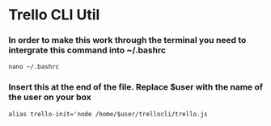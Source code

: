 <h1>Trello CLI Util</h1>

<h3>In order to make this work through the terminal you need to intergrate this command into ~/.bashrc</h3>
    
`nano ~/.bashrc`

<h3>Insert this at the end of the file. Replace $user with the name of the user on your box </h3>

`alias trello-init='node /home/$user/trellocli/trello.js`